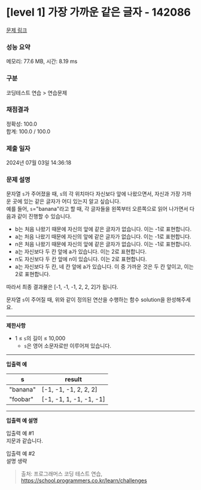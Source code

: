 # \[level 1] 가장 가까운 같은 글자 - 142086

[문제 링크](https://school.programmers.co.kr/learn/courses/30/lessons/142086)

### 성능 요약

메모리: 77.6 MB, 시간: 8.19 ms

### 구분

코딩테스트 연습 > 연습문제

### 채점결과

정확성: 100.0\
합계: 100.0 / 100.0

### 제출 일자

2024년 07월 03일 14:36:18

### 문제 설명

문자열 `s`가 주어졌을 때, `s`의 각 위치마다 자신보다 앞에 나왔으면서, 자신과 가장 가까운 곳에 있는 같은 글자가 어디 있는지 알고 싶습니다.\
예를 들어, `s`="banana"라고 할 때,  각 글자들을 왼쪽부터 오른쪽으로 읽어 나가면서 다음과 같이 진행할 수 있습니다.

* b는 처음 나왔기 때문에 자신의 앞에 같은 글자가 없습니다. 이는 -1로 표현합니다.
* a는 처음 나왔기 때문에 자신의 앞에 같은 글자가 없습니다. 이는 -1로 표현합니다.
* n은 처음 나왔기 때문에 자신의 앞에 같은 글자가 없습니다. 이는 -1로 표현합니다.
* a는 자신보다 두 칸 앞에 a가 있습니다. 이는 2로 표현합니다.
* n도 자신보다 두 칸 앞에 n이 있습니다. 이는 2로 표현합니다.
* a는 자신보다 두 칸, 네 칸 앞에 a가 있습니다. 이 중 가까운 것은 두 칸 앞이고, 이는 2로 표현합니다.

따라서 최종 결과물은 \[-1, -1, -1, 2, 2, 2]가 됩니다.

문자열 `s`이 주어질 때, 위와 같이 정의된 연산을 수행하는 함수 solution을 완성해주세요.

***

**제한사항**

* 1 ≤ `s`의 길이 ≤ 10,000
  * `s`은 영어 소문자로만 이루어져 있습니다.

***

**입출력 예**

| s        | result                   |
| -------- | ------------------------ |
| "banana" | \[-1, -1, -1, 2, 2, 2]   |
| "foobar" | \[-1, -1, 1, -1, -1, -1] |

***

**입출력 예 설명**

입출력 예 #1\
지문과 같습니다.

입출력 예 #2\
설명 생략

> 출처: 프로그래머스 코딩 테스트 연습, https://school.programmers.co.kr/learn/challenges

